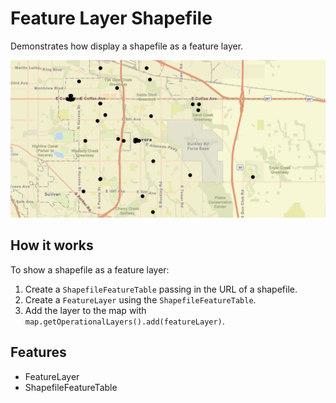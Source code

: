 <h1>Feature Layer Shapefile</h1>

<p>Demonstrates how display a shapefile as a feature layer.</p>
  
<p><img src="FeatureLayerShapefile.png"/></p>

<h2>How it works</h2>

<p>To show a shapefile as a feature layer:</p>

<ol>
  <li>Create a <code>ShapefileFeatureTable</code> passing in the URL of a shapefile.</li>
  <li>Create a <code>FeatureLayer</code> using the <code>ShapefileFeatureTable</code>.</li>
  <li>Add the layer to the map with <code>map.getOperationalLayers().add(featureLayer)</code>.</li>
</ol>

<h2>Features</h2>

<ul>
  <li>FeatureLayer</li>
  <li>ShapefileFeatureTable</li>
</ul>

